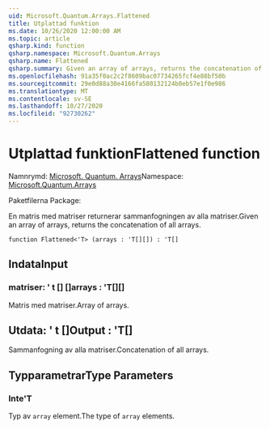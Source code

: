 ```yaml
---
uid: Microsoft.Quantum.Arrays.Flattened
title: Utplattad funktion
ms.date: 10/26/2020 12:00:00 AM
ms.topic: article
qsharp.kind: function
qsharp.namespace: Microsoft.Quantum.Arrays
qsharp.name: Flattened
qsharp.summary: Given an array of arrays, returns the concatenation of all arrays.
ms.openlocfilehash: 91a35f0ac2c2f8609bac07734265fcf4e88bf50b
ms.sourcegitcommit: 29e0d88a30e4166fa580132124b0eb57e1f0e986
ms.translationtype: MT
ms.contentlocale: sv-SE
ms.lasthandoff: 10/27/2020
ms.locfileid: "92730262"
---
```

# <a name="flattened-function"></a><span data-ttu-id="5365a-102">Utplattad funktion</span><span class="sxs-lookup"><span data-stu-id="5365a-102">Flattened function</span></span>

<span data-ttu-id="5365a-103">Namnrymd: [Microsoft. Quantum. Arrays](xref:Microsoft.Quantum.Arrays)</span><span class="sxs-lookup"><span data-stu-id="5365a-103">Namespace: [Microsoft.Quantum.Arrays](xref:Microsoft.Quantum.Arrays)</span></span>

<span data-ttu-id="5365a-104">Paketfilerna [](https://nuget.org/packages/)</span><span class="sxs-lookup"><span data-stu-id="5365a-104">Package: [](https://nuget.org/packages/)</span></span>


<span data-ttu-id="5365a-105">En matris med matriser returnerar sammanfogningen av alla matriser.</span><span class="sxs-lookup"><span data-stu-id="5365a-105">Given an array of arrays, returns the concatenation of all arrays.</span></span>

```qsharp
function Flattened<'T> (arrays : 'T[][]) : 'T[]
```


## <a name="input"></a><span data-ttu-id="5365a-106">Indata</span><span class="sxs-lookup"><span data-stu-id="5365a-106">Input</span></span>

### <a name="arrays--t"></a><span data-ttu-id="5365a-107">matriser: ' t [] []</span><span class="sxs-lookup"><span data-stu-id="5365a-107">arrays : 'T[][]</span></span>

<span data-ttu-id="5365a-108">Matris med matriser.</span><span class="sxs-lookup"><span data-stu-id="5365a-108">Array of arrays.</span></span>



## <a name="output--t"></a><span data-ttu-id="5365a-109">Utdata: ' t []</span><span class="sxs-lookup"><span data-stu-id="5365a-109">Output : 'T[]</span></span>

<span data-ttu-id="5365a-110">Sammanfogning av alla matriser.</span><span class="sxs-lookup"><span data-stu-id="5365a-110">Concatenation of all arrays.</span></span>

## <a name="type-parameters"></a><span data-ttu-id="5365a-111">Typparametrar</span><span class="sxs-lookup"><span data-stu-id="5365a-111">Type Parameters</span></span>

### <a name="t"></a><span data-ttu-id="5365a-112">Inte</span><span class="sxs-lookup"><span data-stu-id="5365a-112">'T</span></span>

<span data-ttu-id="5365a-113">Typ av `array` element.</span><span class="sxs-lookup"><span data-stu-id="5365a-113">The type of `array` elements.</span></span>